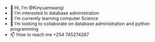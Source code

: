 - 👋 Hi, I’m @Kinyuamwangi
- 👀 I’m interested in database administration
- 🌱 I’m currently learning computer Science
- 💞️ I’m looking to collaborate on database administration and python programming
- 📫 How to reach me +254 745274287

<!---
Kinyuamwangi/Kinyuamwangi is a ✨ special ✨ repository because its `README.md` (this file) appears on your GitHub profile.
You can click the Preview link to take a look at your changes.
--->
